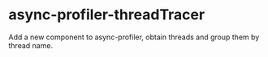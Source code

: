 # async-profiler-threadTracer
Add a new component to async-profiler, obtain threads and group them by thread name.
